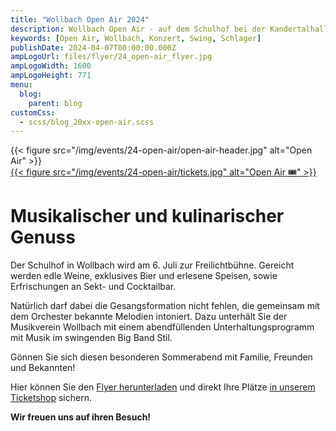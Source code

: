 ```yaml
---
title: "Wollbach Open Air 2024"
description: Wollbach Open Air - auf dem Schulhof bei der Kandertalhalle in Wollbach.
keywords: [Open Air, Wollbach, Konzert, Swing, Schlager]
publishDate: 2024-04-07T00:00:00.000Z
ampLogoUrl: files/flyer/24_open-air_flyer.jpg
ampLogoWidth: 1600
ampLogoHeight: 771
menu:
  blog:
    parent: blog
customCss:
  - scss/blog_20xx-open-air.scss
---
```


<div class="header">
    <div class="header-logo">
        {{< figure
              src="/img/events/24-open-air/open-air-header.jpg"
              alt="Open Air"
        >}}
    </div>
    <div class="header-ticketshop">
        <a href="https://tickets.mv-wollbach.de" target="_blank" class="unstyled">
            {{< figure
                  src="/img/events/24-open-air/tickets.jpg"
                  alt="Open Air 🎟️"
            >}}
        </a>
    </div>
</div>

# Musikalischer und kulinarischer Genuss

Der Schulhof in Wollbach wird am 6. Juli zur Freilichtbühne. Gereicht werden edle
Weine, exklusives Bier und erlesene Speisen, sowie Erfrischungen an
Sekt- und Cocktailbar.

Natürlich darf dabei die Gesangsformation nicht fehlen, die
gemeinsam mit dem Orchester bekannte Melodien intoniert.
Dazu unterhält Sie der Musikverein Wollbach mit einem abendfüllenden
Unterhaltungsprogramm mit Musik im swingenden Big Band Stil.

Gönnen Sie sich diesen besonderen Sommerabend mit Familie,
Freunden und Bekannten!

Hier können Sie den [Flyer herunterladen](/files/flyer/24_open-air_flyer.pdf) und direkt Ihre Plätze [in unserem Ticketshop](https://tickets.mv-wollbach.de) sichern.

**Wir freuen uns auf ihren Besuch!**



